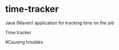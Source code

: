 # time-tracker
Java (Maven) application for tracking time on the job

Time tracker


#Causing troubles
